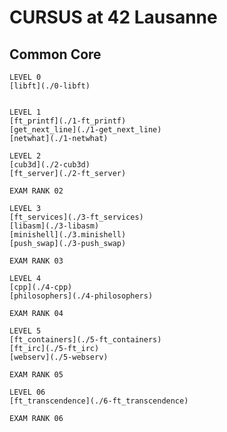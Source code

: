 
# CURSUS at 42 Lausanne

## Common Core

	LEVEL 0
	[libft](./0-libft)


	LEVEL 1
	[ft_printf](./1-ft_printf)
	[get_next_line](./1-get_next_line)
	[netwhat](./1-netwhat)

	LEVEL 2
	[cub3d](./2-cub3d)
	[ft_server](./2-ft_server)

    EXAM RANK 02

	LEVEL 3
	[ft_services](./3-ft_services)
	[libasm](./3-libasm)
	[minishell](./3.minishell)
	[push_swap](./3-push_swap)

    EXAM RANK 03

	LEVEL 4
	[cpp](./4-cpp)
	[philosophers](./4-philosophers)

    EXAM RANK 04

	LEVEL 5
	[ft_containers](./5-ft_containers)
	[ft_irc](./5-ft_irc)
	[webserv](./5-webserv)

    EXAM RANK 05

	LEVEL 06
	[ft_transcendence](./6-ft_transcendence) 

    EXAM RANK 06
